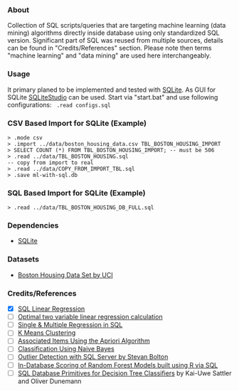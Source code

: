 ### About

Collection of SQL scripts/queries that are targeting machine learning (data mining) algorithms directly inside database using only standardized SQL version. Significant part of SQL was reused from multiple sources, details can be found in "Credits/References" section. Please note then terms "machine learning" and "data mining" are used here interchangeably.

### Usage

It primary planed to be implemented and tested with [SQLite](https://sqlite.org/). As GUI for SQLite [SQLiteStudio](http://sqlitestudio.pl/) can be used. Start via "start.bat" and use following configurations: ``` .read configs.sql```

### CSV Based Import for SQLite (Example)

```
> .mode csv
> .import ../data/boston_housing_data.csv TBL_BOSTON_HOUSING_IMPORT
> SELECT COUNT (*) FROM TBL_BOSTON_HOUSING_IMPORT; -- must be 506
> .read ../data/TBL_BOSTON_HOUSING.sql
-- copy from import to real
> .read ../data/COPY_FROM_IMPORT_TBL.sql
> .save ml-with-sql.db
```

### SQL Based Import for SQLite (Example)

```
> .read ../data/TBL_BOSTON_HOUSING_DB_FULL.sql
```

### Dependencies

* [SQLite](https://sqlite.org/)

### Datasets

* [Boston Housing Data Set by UCI](https://archive.ics.uci.edu/ml/datasets/Housing)

### Credits/References

* [X] [SQL Linear Regression](http://mikemstech.blogspot.de/2013/07/sql-linear-regression.html)
* [ ] [Optimal two variable linear regression calculation](http://stackoverflow.com/questions/2799047/optimal-two-variable-linear-regression-calculation)
* [ ] [Single & Multiple Regression in SQL](http://sqldatamine.blogspot.de/2013/07/single-multiple-regression-in-sql.html)
* [ ] [K Means Clustering](http://sqldatamine.blogspot.de/2013/08/k-means-clustering.html)
* [ ] [Associated Items Using the Apriori Algorithm](http://sqldatamine.blogspot.de/2014/02/associated-items-using-apriori-algorithm.html)
* [ ] [Classification Using Naive Bayes](http://sqldatamine.blogspot.de/2013/07/classification-using-naive-bayes.html)
* [ ] [Outlier Detection with SQL Server by Stevan Bolton](https://multidimensionalmayhem.wordpress.com/category/diy-data-mining/outlier-detection-with-sql-server/)
* [ ] [In-Database Scoring of Random Forest Models built using R via SQL](https://gist.github.com/shanebutler/96f0e78a02c84cdcf558)
* [ ] [SQL Database Primitives for Decision Tree Classifiers](http://fusion.cs.uni-magdeburg.de/pubs/classprim.pdf) by Kai-Uwe Sattler and Oliver Dunemann
